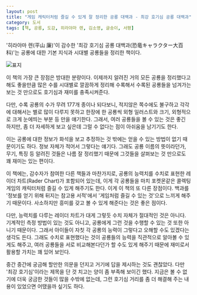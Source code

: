 ```yaml
---
layout: post
title: "게임 캐릭터처럼 즐길 수 있게 잘 정리한 공룡 대백과 - 최강 호기심 공룡 대백과"
category: 도서
tags: [책, 공룡, 도감, 히라야마 렌, 김소영, 글송이, 서평]
---
```


'히라야마 렌(平山 廉)'이 감수한
'최강 호기심 공룡 대백과(恐竜キャラクター大百科)'는
공룡에 대한 기본 지식과 시대별 공룡들을 정리한 책이다.

![표지](https://lh3.googleusercontent.com/bx9WTHLg7oXO9FN4hRsTu1LDyyYE3Y9AcDthj8vUgd1MXFitiqqex63-xBoIDLjy3HRH8R0WhNDnsQ=s480)

이 책의 가장 큰 장점은 방대한 분량이다.
이제까지 알려진 거의 모든 공룡을 정리했다고 해도 좋을만큼 많은 수를
시대별로 깔끔하게 정리해 수록해서
수록된 공룡들을 넘겨가는 보는 것 만으로도 호기심과 재미를 충족시켜준다.

다만, 수록 공룡의 수가 무려 177개 종이나 되다보니,
적지않은 쪽수에도 불구하고 각각에 대해서는 별로 많이 다루지 못하고
한장에 한 공룡씩 외형 일러스트와 크기, 외형적으로 크게 눈에띄는 부분 등 만을 얘기한다.
그래서, 여러 공룡들을 볼 수 있는 것은 좋긴 하지만,
좀 더 자세하게 보고 싶은데 그럴 수 없다는 점이 아쉬움을 남기기도 한다.

이는 공룡에 대한 정보가 화석을 보고 추정하는 것 밖에는 얻을 수 있는 방법이 없기 때문이기도 하다.
정보 자체가 적어서 그렇다는 얘기다.
그래도 공룡 이름의 뜻이라던가, 무기, 특징 등 알려진 것들은 나름 잘 정리했기 때문에
그것들을 살펴보는 것 만으로도 꽤 재미는 있는 편이다.

이 책에는, 감수자가 참여한 다른 책들과 마찬가지로,
공룡의 능력치를 수치로 표현한 레이더 차트(Rader Chart)가 포함되어 있는데,
이게 각 공룡들을 마치 포켓몬같은 콜렉팅 게임의 캐릭터처럼 즐길 수 있게 해주기도 한다.
이게 이 책의 또 다른 장점이다.
백과를 '정보를 얻기 위해 뒤지는 참고용 서적'에서 '게임처럼 즐길 수 있는 것'으로 느끼게 해주기 때문이다.
사소하지만 흥미를 갖고 볼 수 있게 해준다는 것은 좋은 점이다.

다만, 능력치를 다루는 레이더 차트가 대게 그렇듯 수치 자체가 절대적인 것은 아니다.
기계적인 측정 방법이 있는 것도 아니고,
공룡에게 그런 것을 수행할 수 있는 것 또한 아니기 때문이다.
그래서 아이들이 자칫 각 공룡의 능력이 그렇다고 오해할 수도 있겠다는 생각도 든다.
그래도 수치로 표현했다는 것이 공룡들의 능력을 직관적으로 알아볼 수 있게도 해주고,
여러 공룡들을 서로 비교해본다던가 할 수도 있게 해주기 때문에
재미로서 활용할 가치는 꽤 있어 보인다.

중간 중간에 궁금해 할만한 의문을 던지고 거기에 답을 제시하는 것도 괜찮았다.
다만 '최강 호기심'이라는 제목을 단 것 치고는 양이 좀 부족해 보이긴 했다.
지금은 볼 수 없기에 더욱 궁금한 것들이 많을 수밖에 없는데,
그런 호기심 거리를 좀 더 해결해 주는 내용이 있었으면 어땠을까 싶기도 하다.
